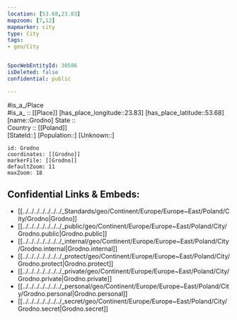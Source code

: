 ```yaml
---
location: [53.68,23.83] 
mapzoom: [7,12] 
mapmarker: city 
type: City
tags:
- geo/City


SpocWebEntityId: 30586
isDeleted: false
confidential: public

---
```

#is_a_/Place  
#is_a_ :: [[Place]] 
[has_place_longitude::23.83] 
[has_place_latitude::53.68] 
[name::Grodno] 
State ::  
Country :: [[Poland]]  
[StateId::] 
[Population::] 
[Unknown::] 


```leaflet
id: Grodno
coordinates: [[Grodno]] 
markerFile: [[Grodno]] 
defaultZoom: 11 
maxZoom: 18
```


## Confidential Links & Embeds: 
- [[../../../../../../../_Standards/geo/Continent/Europe/Europe~East/Poland/City/Grodno|Grodno]] 
- [[../../../../../../../_public/geo/Continent/Europe/Europe~East/Poland/City/Grodno.public|Grodno.public]] 
- [[../../../../../../../_internal/geo/Continent/Europe/Europe~East/Poland/City/Grodno.internal|Grodno.internal]] 
- [[../../../../../../../_protect/geo/Continent/Europe/Europe~East/Poland/City/Grodno.protect|Grodno.protect]] 
- [[../../../../../../../_private/geo/Continent/Europe/Europe~East/Poland/City/Grodno.private|Grodno.private]] 
- [[../../../../../../../_personal/geo/Continent/Europe/Europe~East/Poland/City/Grodno.personal|Grodno.personal]] 
- [[../../../../../../../_secret/geo/Continent/Europe/Europe~East/Poland/City/Grodno.secret|Grodno.secret]] 

